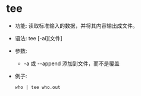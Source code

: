 # tee

* 功能: 读取标准输入的数据，并将其内容输出成文件。
* 语法: tee [-ai][文件]
* 参数: 
	* -a 或 --append 添加到文件，而不是覆盖
* 例子:
	
	```
	who | tee who.out
	```
